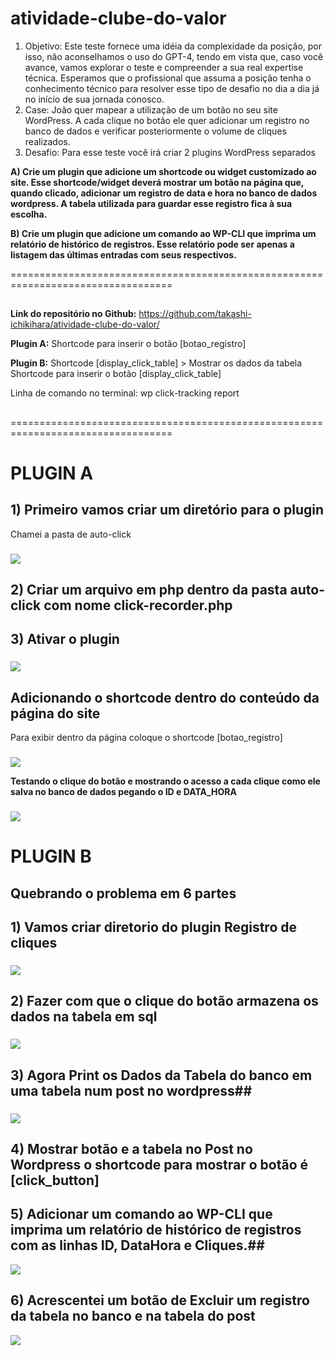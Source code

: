# atividade-clube-do-valor
1. Objetivo: Este teste fornece uma idéia da complexidade da posição, por isso, não aconselhamos o uso do GPT-4, tendo em vista que, caso você avance, vamos explorar o teste e compreender a sua real expertise técnica. Esperamos que o profissional que assuma a posição tenha o conhecimento técnico para resolver esse tipo de desafio no dia a dia já no início de sua jornada conosco. 
2. Case: João quer mapear a utilização de um botão no seu site WordPress. A cada clique no botão ele quer adicionar um registro no banco de dados e verificar posteriormente o volume de cliques realizados.
3. Desafio: Para esse teste você irá criar 2 plugins WordPress separados

**A) Crie um plugin que adicione um shortcode ou widget customizado ao site. Esse shortcode/widget deverá mostrar um botão na página que, quando clicado, adicionar um registro de data e hora no banco de dados wordpress. A tabela utilizada para guardar esse registro fica à sua escolha.**

**B) Crie um plugin que adicione um comando ao WP-CLI que imprima um relatório de histórico de registros. Esse relatório pode ser apenas a listagem das últimas entradas com seus respectivos.**

==================================================================================
##
**Link do repositório no Github:**
https://github.com/takashi-ichikihara/atividade-clube-do-valor/ 

**Plugin A:**
Shortcode para inserir o botão [botao_registro]

**Plugin B:**
Shortcode [display_click_table] > Mostrar os dados da tabela
Shortcode para inserir o botão  [display_click_table]

Linha de comando no terminal:
wp click-tracking report
##
==================================================================================

# PLUGIN A
## 1) Primeiro vamos criar um diretório para o plugin
Chamei a pasta de auto-click
###
<img src='/images/ativ1.jpg'>

## 2) Criar um arquivo em php dentro da pasta auto-click com nome click-recorder.php
## 3) Ativar o plugin
###
<img src='/images/ativ1a.jpg'>

## Adicionando o shortcode dentro do conteúdo da página do site
Para exibir dentro da página coloque o shortcode [botao_registro]
###
<img src='/images/ativ2.jpg'>

**Testando o clique do botão e mostrando o acesso a cada clique como ele salva no banco de dados pegando o ID e DATA_HORA**
###
<img src='/images/ativ3.jpg'>

# PLUGIN B

## **Quebrando o problema em 6 partes**

## 1) Vamos criar diretorio do plugin **Registro de cliques**

###
<img src='/images/ativ01.jpg'>

## 2) Fazer com que o clique do botão armazena os dados na tabela em sql ##

###
<img src='/images/ativ02.jpg'>

## 3) Agora Print os Dados da Tabela do banco em uma tabela num post no wordpress##
###
<img src='/images/ativ03.jpg'>

## 4) Mostrar botão e a tabela no Post no Wordpress o shortcode para mostrar o botão é [click_button] ##
###

## 5) **Adicionar um comando ao WP-CLI que imprima um relatório de histórico de registros com as linhas ID, DataHora e Cliques.**##
<img src='/images/ativ04.jpg'>



###
## 6) Acrescentei um botão de Excluir um registro da tabela no banco e na tabela do post
<img src='/images/ativ05.jpg'>
